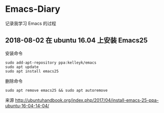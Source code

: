 # Emacs-Diary

记录我学习 Emacs 的过程

## 2018-08-02 在 ubuntu 16.04 上安装 Emacs25

安装命令

```shell
sudo add-apt-repository ppa:kelleyk/emacs
sudo apt update
sudo apt install emacs25
```

删除命令

```shell
sudo apt remove emacs25 && sudo apt autoremove
```

来源 <http://ubuntuhandbook.org/index.php/2017/04/install-emacs-25-ppa-ubuntu-16-04-14-04/>